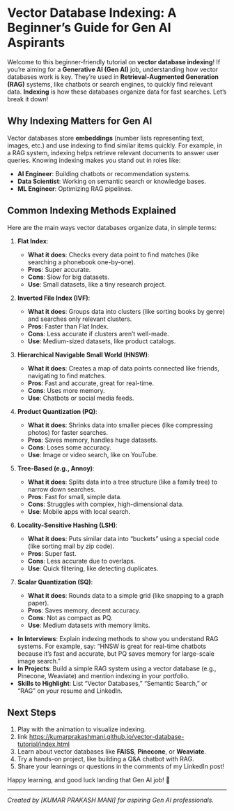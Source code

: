 # Vector Database Indexing: A Beginner’s Guide for Gen AI Aspirants

Welcome to this beginner-friendly tutorial on **vector database indexing**! If you’re aiming for a **Generative AI (Gen AI)** job, understanding how vector databases work is key. They’re used in **Retrieval-Augmented Generation (RAG)** systems, like chatbots or search engines, to quickly find relevant data. **Indexing** is how these databases organize data for fast searches. Let’s break it down!

## Why Indexing Matters for Gen AI
Vector databases store **embeddings** (number lists representing text, images, etc.) and use indexing to find similar items quickly. For example, in a RAG system, indexing helps retrieve relevant documents to answer user queries. Knowing indexing makes you stand out in roles like:
- **AI Engineer**: Building chatbots or recommendation systems.
- **Data Scientist**: Working on semantic search or knowledge bases.
- **ML Engineer**: Optimizing RAG pipelines.

## Common Indexing Methods Explained
Here are the main ways vector databases organize data, in simple terms:

1. **Flat Index**:
   - **What it does**: Checks every data point to find matches (like searching a phonebook one-by-one).
   - **Pros**: Super accurate.
   - **Cons**: Slow for big datasets.
   - **Use**: Small datasets, like a tiny research project.

2. **Inverted File Index (IVF)**:
   - **What it does**: Groups data into clusters (like sorting books by genre) and searches only relevant clusters.
   - **Pros**: Faster than Flat Index.
   - **Cons**: Less accurate if clusters aren’t well-made.
   - **Use**: Medium-sized datasets, like product catalogs.

3. **Hierarchical Navigable Small World (HNSW)**:
   - **What it does**: Creates a map of data points connected like friends, navigating to find matches.
   - **Pros**: Fast and accurate, great for real-time.
   - **Cons**: Uses more memory.
   - **Use**: Chatbots or social media feeds.

4. **Product Quantization (PQ)**:
   - **What it does**: Shrinks data into smaller pieces (like compressing photos) for faster searches.
   - **Pros**: Saves memory, handles huge datasets.
   - **Cons**: Loses some accuracy.
   - **Use**: Image or video search, like on YouTube.

5. **Tree-Based (e.g., Annoy)**:
   - **What it does**: Splits data into a tree structure (like a family tree) to narrow down searches.
   - **Pros**: Fast for small, simple data.
   - **Cons**: Struggles with complex, high-dimensional data.
   - **Use**: Mobile apps with local search.

6. **Locality-Sensitive Hashing (LSH)**:
   - **What it does**: Puts similar data into “buckets” using a special code (like sorting mail by zip code).
   - **Pros**: Super fast.
   - **Cons**: Less accurate due to overlaps.
   - **Use**: Quick filtering, like detecting duplicates.

7. **Scalar Quantization (SQ)**:
   - **What it does**: Rounds data to a simple grid (like snapping to a graph paper).
   - **Pros**: Saves memory, decent accuracy.
   - **Cons**: Not as compact as PQ.
   - **Use**: Medium datasets with memory limits.





- **In Interviews**: Explain indexing methods to show you understand RAG systems. For example, say: “HNSW is great for real-time chatbots because it’s fast and accurate, but PQ saves memory for large-scale image search.”
- **In Projects**: Build a simple RAG system using a vector database (e.g., Pinecone, Weaviate) and mention indexing in your portfolio.
- **Skills to Highlight**: List “Vector Databases,” “Semantic Search,” or “RAG” on your resume and LinkedIn.

## Next Steps
1. Play with the animation to visualize indexing.
2. link https://kumarprakashmani.github.io/vector-database-tutorial/index.html
3. Learn about vector databases like **FAISS**, **Pinecone**, or **Weaviate**.
4. Try a hands-on project, like building a Q&A chatbot with RAG.
5. Share your learnings or questions in the comments of my LinkedIn post!

Happy learning, and good luck landing that Gen AI job! 🚀

---

*Created by [KUMAR PRAKASH MANI] for aspiring Gen AI professionals.*
